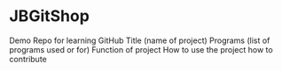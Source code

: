 # JBGitShop
Demo Repo for learning GitHub
Title (name of project)
Programs (list of programs used or for)
Function of project
How to use the project
how to contribute
